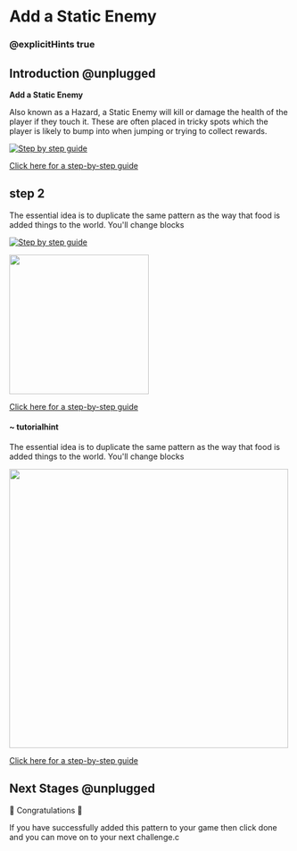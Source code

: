 # Add a Static Enemy

### @explicitHints true

## Introduction @unplugged

**Add a Static Enemy**

Also known as a Hazard, a Static Enemy will kill or damage the health of the player if they touch it. These are often placed in tricky spots which the player is likely to bump into when jumping or trying to collect rewards.

[![Step by step guide](https://raw.githubusercontent.com/mickfuzz/makecode-platformer-101/master/images/patterns/gameMechanics_staticenemies.jpg)](https://mickfuzz.github.io/makecode-platformer-101/addStaticEnemy)

[Click here for a step-by-step guide](https://mickfuzz.github.io/makecode-platformer-101/addStaticEnemy)

## step 2

The essential idea is to duplicate the same pattern as the way that food is added things to the world. You'll change blocks

[![Step by step guide](https://raw.githubusercontent.com/mickfuzz/makecode-platformer-101/master/images/patterns/gameMechanics_staticenemies.jpg)](https://mickfuzz.github.io/makecode-platformer-101/addStaticEnemy)

<img src="https://raw.githubusercontent.com/mickfuzz/makecode-platformer-101/master/images/addStaticEnemy2.png" width=250>

[Click here for a step-by-step guide](https://mickfuzz.github.io/makecode-platformer-101/addStaticEnemy)


#### ~ tutorialhint

The essential idea is to duplicate the same pattern as the way that food is added things to the world. You'll change blocks


<img src="https://raw.githubusercontent.com/mickfuzz/makecode-platformer-101/master/images/addStaticEnemy2.png" width=500>

[Click here for a step-by-step guide](https://mickfuzz.github.io/makecode-platformer-101/addStaticEnemy)


## Next Stages @unplugged


🎈 Congratulations 🎈

If you have successfully added this pattern to your game then click done and you can move on to your next challenge.c
